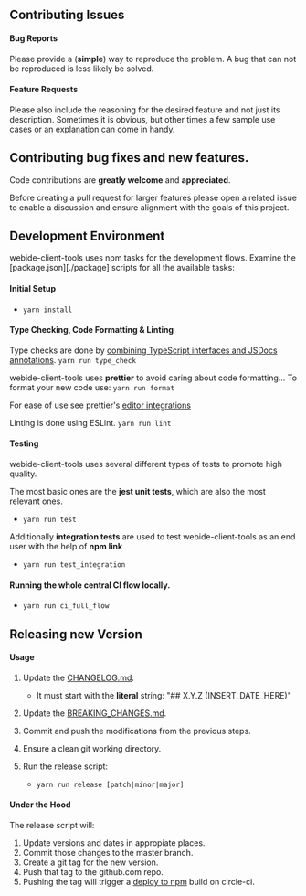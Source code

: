 ## Contributing Issues

#### Bug Reports

Please provide a (**simple**) way to reproduce the problem.
A bug that can not be reproduced is less likely be solved.

#### Feature Requests

Please also include the reasoning for the desired feature and not just its description.
Sometimes it is obvious, but other times a few sample use cases or an explanation
can come in handy.

## Contributing bug fixes and new features.

Code contributions are **greatly welcome** and **appreciated**.

Before creating a pull request for larger features please open a related issue
to enable a discussion and ensure alignment with the goals of this project.

## Development Environment

webide-client-tools uses npm tasks for the development flows.
Examine the [package.json][./package] scripts for all the available tasks:

#### Initial Setup

- `yarn install`

#### Type Checking, Code Formatting & Linting

Type checks are done by [combining TypeScript interfaces and JSDocs annotations](https://github.com/bd82/typescript_for_public_apis).
`yarn run type_check`

webide-client-tools uses **prettier** to avoid caring about code formatting...
To format your new code use:
`yarn run format`

For ease of use see prettier's [editor integrations](https://prettier.io/docs/en/editors.html)

Linting is done using ESLint.
`yarn run lint`

#### Testing

webide-client-tools uses several different types of tests to promote high quality.

The most basic ones are the **jest unit tests**, which are also the most relevant ones.

- `yarn run test`

Additionally **integration tests** are used to test webide-client-tools as an end user with the help of **npm link**

- `yarn run test_integration`

#### Running the whole central CI flow locally.

- `yarn run ci_full_flow`

## Releasing new Version

#### Usage

1.  Update the [CHANGELOG.md](./docs/changes/CHANGELOG.md).

    - It must start with the **literal** string: "## X.Y.Z (INSERT_DATE_HERE)"

2.  Update the [BREAKING_CHANGES.md](./docs/changes/BREAKING_CHANGES.md).

3.  Commit and push the modifications from the previous steps.

4.  Ensure a clean git working directory.

5.  Run the release script:
    - `yarn run release [patch|minor|major]`

#### Under the Hood

The release script will:

1.  Update versions and dates in appropiate places.
2.  Commit those changes to the master branch.
3.  Create a git tag for the new version.
4.  Push that tag to the github.com repo.
5.  Pushing the tag will trigger a [deploy to npm](https://circleci.com/docs/1.0/npm-continuous-deployment/) build on circle-ci.

